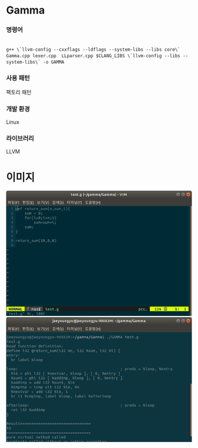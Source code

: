 # Gamma

### 명령어
<code>
g++ \`llvm-config --cxxflags --ldflags --system-libs --libs core\` Gamma.cpp lexer.cpp  LLparser.cpp $CLANG_LIBS \`llvm-config --libs --system-libs\` -o GAMMA
</code>

### 사용 패턴
팩토리 패턴
### 개발 환경
Linux 
### 라이브러리
LLVM

# 이미지 
![img2](./images/img2.png)
![img1](./images/img1.png)

